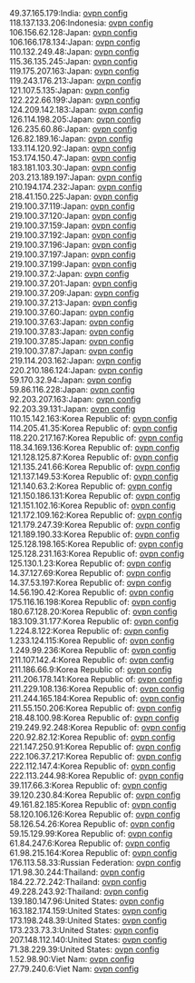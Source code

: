 49.37.165.179:India: [ovpn config](vpn/49_37_165_179.ovpn)  
118.137.133.206:Indonesia: [ovpn config](vpn/118_137_133_206.ovpn)  
106.156.62.128:Japan: [ovpn config](vpn/106_156_62_128.ovpn)  
106.166.178.134:Japan: [ovpn config](vpn/106_166_178_134.ovpn)  
110.132.249.48:Japan: [ovpn config](vpn/110_132_249_48.ovpn)  
115.36.135.245:Japan: [ovpn config](vpn/115_36_135_245.ovpn)  
119.175.207.163:Japan: [ovpn config](vpn/119_175_207_163.ovpn)  
119.243.176.213:Japan: [ovpn config](vpn/119_243_176_213.ovpn)  
121.107.5.135:Japan: [ovpn config](vpn/121_107_5_135.ovpn)  
122.222.66.199:Japan: [ovpn config](vpn/122_222_66_199.ovpn)  
124.209.142.183:Japan: [ovpn config](vpn/124_209_142_183.ovpn)  
126.114.198.205:Japan: [ovpn config](vpn/126_114_198_205.ovpn)  
126.235.60.86:Japan: [ovpn config](vpn/126_235_60_86.ovpn)  
126.82.189.16:Japan: [ovpn config](vpn/126_82_189_16.ovpn)  
133.114.120.92:Japan: [ovpn config](vpn/133_114_120_92.ovpn)  
153.174.150.47:Japan: [ovpn config](vpn/153_174_150_47.ovpn)  
183.181.103.30:Japan: [ovpn config](vpn/183_181_103_30.ovpn)  
203.213.189.197:Japan: [ovpn config](vpn/203_213_189_197.ovpn)  
210.194.174.232:Japan: [ovpn config](vpn/210_194_174_232.ovpn)  
218.41.150.225:Japan: [ovpn config](vpn/218_41_150_225.ovpn)  
219.100.37.119:Japan: [ovpn config](vpn/219_100_37_119.ovpn)  
219.100.37.120:Japan: [ovpn config](vpn/219_100_37_120.ovpn)  
219.100.37.159:Japan: [ovpn config](vpn/219_100_37_159.ovpn)  
219.100.37.192:Japan: [ovpn config](vpn/219_100_37_192.ovpn)  
219.100.37.196:Japan: [ovpn config](vpn/219_100_37_196.ovpn)  
219.100.37.197:Japan: [ovpn config](vpn/219_100_37_197.ovpn)  
219.100.37.199:Japan: [ovpn config](vpn/219_100_37_199.ovpn)  
219.100.37.2:Japan: [ovpn config](vpn/219_100_37_2.ovpn)  
219.100.37.201:Japan: [ovpn config](vpn/219_100_37_201.ovpn)  
219.100.37.209:Japan: [ovpn config](vpn/219_100_37_209.ovpn)  
219.100.37.213:Japan: [ovpn config](vpn/219_100_37_213.ovpn)  
219.100.37.60:Japan: [ovpn config](vpn/219_100_37_60.ovpn)  
219.100.37.63:Japan: [ovpn config](vpn/219_100_37_63.ovpn)  
219.100.37.83:Japan: [ovpn config](vpn/219_100_37_83.ovpn)  
219.100.37.85:Japan: [ovpn config](vpn/219_100_37_85.ovpn)  
219.100.37.87:Japan: [ovpn config](vpn/219_100_37_87.ovpn)  
219.114.203.162:Japan: [ovpn config](vpn/219_114_203_162.ovpn)  
220.210.186.124:Japan: [ovpn config](vpn/220_210_186_124.ovpn)  
59.170.32.94:Japan: [ovpn config](vpn/59_170_32_94.ovpn)  
59.86.116.228:Japan: [ovpn config](vpn/59_86_116_228.ovpn)  
92.203.207.163:Japan: [ovpn config](vpn/92_203_207_163.ovpn)  
92.203.39.131:Japan: [ovpn config](vpn/92_203_39_131.ovpn)  
110.15.142.163:Korea Republic of: [ovpn config](vpn/110_15_142_163.ovpn)  
114.205.41.35:Korea Republic of: [ovpn config](vpn/114_205_41_35.ovpn)  
118.220.217.167:Korea Republic of: [ovpn config](vpn/118_220_217_167.ovpn)  
118.34.169.136:Korea Republic of: [ovpn config](vpn/118_34_169_136.ovpn)  
121.128.125.87:Korea Republic of: [ovpn config](vpn/121_128_125_87.ovpn)  
121.135.241.66:Korea Republic of: [ovpn config](vpn/121_135_241_66.ovpn)  
121.137.149.53:Korea Republic of: [ovpn config](vpn/121_137_149_53.ovpn)  
121.140.63.2:Korea Republic of: [ovpn config](vpn/121_140_63_2.ovpn)  
121.150.186.131:Korea Republic of: [ovpn config](vpn/121_150_186_131.ovpn)  
121.151.102.16:Korea Republic of: [ovpn config](vpn/121_151_102_16.ovpn)  
121.172.109.162:Korea Republic of: [ovpn config](vpn/121_172_109_162.ovpn)  
121.179.247.39:Korea Republic of: [ovpn config](vpn/121_179_247_39.ovpn)  
121.189.190.33:Korea Republic of: [ovpn config](vpn/121_189_190_33.ovpn)  
125.128.198.165:Korea Republic of: [ovpn config](vpn/125_128_198_165.ovpn)  
125.128.231.163:Korea Republic of: [ovpn config](vpn/125_128_231_163.ovpn)  
125.130.1.23:Korea Republic of: [ovpn config](vpn/125_130_1_23.ovpn)  
14.37.127.69:Korea Republic of: [ovpn config](vpn/14_37_127_69.ovpn)  
14.37.53.197:Korea Republic of: [ovpn config](vpn/14_37_53_197.ovpn)  
14.56.190.42:Korea Republic of: [ovpn config](vpn/14_56_190_42.ovpn)  
175.116.16.198:Korea Republic of: [ovpn config](vpn/175_116_16_198.ovpn)  
180.67.128.20:Korea Republic of: [ovpn config](vpn/180_67_128_20.ovpn)  
183.109.31.177:Korea Republic of: [ovpn config](vpn/183_109_31_177.ovpn)  
1.224.8.122:Korea Republic of: [ovpn config](vpn/1_224_8_122.ovpn)  
1.233.124.115:Korea Republic of: [ovpn config](vpn/1_233_124_115.ovpn)  
1.249.99.236:Korea Republic of: [ovpn config](vpn/1_249_99_236.ovpn)  
211.107.142.4:Korea Republic of: [ovpn config](vpn/211_107_142_4.ovpn)  
211.186.66.9:Korea Republic of: [ovpn config](vpn/211_186_66_9.ovpn)  
211.206.178.141:Korea Republic of: [ovpn config](vpn/211_206_178_141.ovpn)  
211.229.108.136:Korea Republic of: [ovpn config](vpn/211_229_108_136.ovpn)  
211.244.165.184:Korea Republic of: [ovpn config](vpn/211_244_165_184.ovpn)  
211.55.150.206:Korea Republic of: [ovpn config](vpn/211_55_150_206.ovpn)  
218.48.100.98:Korea Republic of: [ovpn config](vpn/218_48_100_98.ovpn)  
219.249.92.248:Korea Republic of: [ovpn config](vpn/219_249_92_248.ovpn)  
220.92.82.12:Korea Republic of: [ovpn config](vpn/220_92_82_12.ovpn)  
221.147.250.91:Korea Republic of: [ovpn config](vpn/221_147_250_91.ovpn)  
222.106.37.217:Korea Republic of: [ovpn config](vpn/222_106_37_217.ovpn)  
222.112.147.4:Korea Republic of: [ovpn config](vpn/222_112_147_4.ovpn)  
222.113.244.98:Korea Republic of: [ovpn config](vpn/222_113_244_98.ovpn)  
39.117.66.3:Korea Republic of: [ovpn config](vpn/39_117_66_3.ovpn)  
39.120.230.84:Korea Republic of: [ovpn config](vpn/39_120_230_84.ovpn)  
49.161.82.185:Korea Republic of: [ovpn config](vpn/49_161_82_185.ovpn)  
58.120.106.126:Korea Republic of: [ovpn config](vpn/58_120_106_126.ovpn)  
58.126.54.26:Korea Republic of: [ovpn config](vpn/58_126_54_26.ovpn)  
59.15.129.99:Korea Republic of: [ovpn config](vpn/59_15_129_99.ovpn)  
61.84.247.6:Korea Republic of: [ovpn config](vpn/61_84_247_6.ovpn)  
61.98.215.164:Korea Republic of: [ovpn config](vpn/61_98_215_164.ovpn)  
176.113.58.33:Russian Federation: [ovpn config](vpn/176_113_58_33.ovpn)  
171.98.30.244:Thailand: [ovpn config](vpn/171_98_30_244.ovpn)  
184.22.72.242:Thailand: [ovpn config](vpn/184_22_72_242.ovpn)  
49.228.243.92:Thailand: [ovpn config](vpn/49_228_243_92.ovpn)  
139.180.147.96:United States: [ovpn config](vpn/139_180_147_96.ovpn)  
163.182.174.159:United States: [ovpn config](vpn/163_182_174_159.ovpn)  
173.198.248.39:United States: [ovpn config](vpn/173_198_248_39.ovpn)  
173.233.73.3:United States: [ovpn config](vpn/173_233_73_3.ovpn)  
207.148.112.140:United States: [ovpn config](vpn/207_148_112_140.ovpn)  
71.38.229.39:United States: [ovpn config](vpn/71_38_229_39.ovpn)  
1.52.98.90:Viet Nam: [ovpn config](vpn/1_52_98_90.ovpn)  
27.79.240.6:Viet Nam: [ovpn config](vpn/27_79_240_6.ovpn)  
